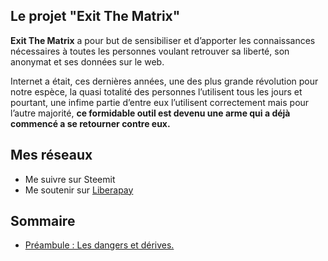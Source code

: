 
## Le projet "Exit The Matrix"

**Exit The Matrix** a pour but de sensibiliser et d’apporter les connaissances nécessaires à toutes les personnes voulant retrouver sa liberté, son anonymat et ses données sur le web.

Internet a était, ces dernières années, une des plus grande révolution pour notre espèce, la quasi totalité des personnes l’utilisent tous les jours et pourtant, une infime partie d’entre eux l’utilisent correctement mais pour l’autre majorité, **ce formidable outil est devenu une arme qui a déjà commencé a se retourner contre eux.**

## Mes réseaux
 - Me suivre sur Steemit
 - Me soutenir sur [Liberapay](https://liberapay.com/The-Merovingian) 

## Sommaire
- [Préambule : Les dangers et dérives.](https://the-mer0vingian.github.io/exit-the-matrix/dangers-et-derives)


